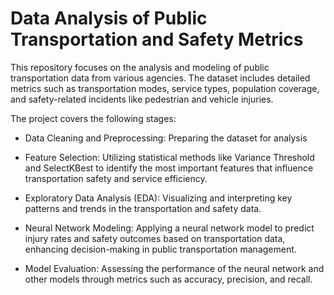 # Data Analysis of Public Transportation and Safety Metrics

This repository focuses on the analysis and modeling of public transportation data from various agencies. The dataset includes detailed metrics such as transportation modes, service types, population coverage, and safety-related incidents like pedestrian and vehicle injuries.

The project covers the following stages:

  - Data Cleaning and Preprocessing: Preparing the dataset for analysis

  - Feature Selection: Utilizing statistical methods like Variance Threshold and SelectKBest to identify the most important features that influence transportation safety and        service efficiency.

  - Exploratory Data Analysis (EDA): Visualizing and interpreting key patterns and trends in the transportation and safety data.

  - Neural Network Modeling: Applying a neural network model to predict injury rates and safety outcomes based on transportation data, enhancing decision-making in public           transportation management.

  - Model Evaluation: Assessing the performance of the neural network and other models through metrics such as accuracy, precision, and recall.
